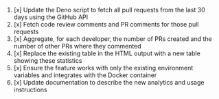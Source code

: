 1. [x] Update the Deno script to fetch all pull requests from the last 30 days using the GitHub API
2. [x] Fetch code review comments and PR comments for those pull requests
3. [x] Aggregate, for each developer, the number of PRs created and the number of other PRs where they commented
4. [x] Replace the existing table in the HTML output with a new table showing these statistics
5. [x] Ensure the feature works with only the existing environment variables and integrates with the Docker container
6. [x] Update documentation to describe the new analytics and usage instructions
